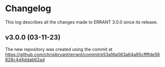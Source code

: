 # Changelog

This log describes all the changes made to ERRANT 3.0.0 since its release.

## v3.0.0 (03-11-23)
The new repository was created using the commit at https://github.com/chrisjbryant/errant/commit/e53a16a083a64a95cffffde56828c4d4ddab62ad
